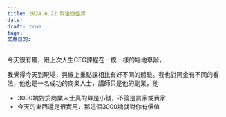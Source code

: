 ```yaml
---
title: 2024.6.22 阿金復盤課
date: 
draft: true
tags: 
文章目的:
---
```

今天很有趣，跟上次人生CEO課程在一模一樣的場地舉辦，

我覺得今天到現場，與線上重點課相比有好不同的體驗。我也對阿金有不同的看法，他也是一名成功的商業人士，講師只是他的副業，他

- 3000塊對於商業人士真的算是小錢，不論是買家或賣家
- 今天的東西還是很實用，那這個3000塊就對你有價值